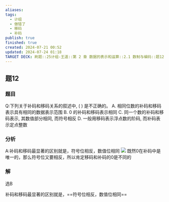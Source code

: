 ```yaml
---
aliases: 
tags:
  - 计组
  - 做错了
  - 移码
  - 补码
publish: true
finished: true
created: 2024-07-21 00:52
updated: 2024-07-24 01:18
TARGET DECK: 刷题::25计组-王道::第 2 章 数据的表示和运算::2.1 数制与编码::题12
---
```


## 题12
### 题目
Q:下列关于补码和移码关系的叙述中, ( ) 是不正确的。
A. 相同位数的补码和移码表示具有相同的数据表示范围
B. 0 的补码和移码表示相同
C. 同一个数的补码和移码表示, 其数值部分相同, 而符号相反
D. 一般用移码表示浮点数的阶码, 而补码表示定点整数
### 分析
A:补码和移码最显著的区别就是，符号位相反，数值位相同
![](https://img.hwenyi.tech/202407221639713.webp)
既然0在补码中是唯一的，那么符号位又要相反，所以肯定移码和补码的0是不同的
### 解
选B


补码和移码最显著的区别就是，==符号位相反，数值位相同==
